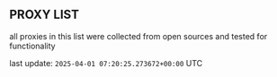## PROXY LIST

all proxies in this list were collected from open sources and tested for functionality

last update: `2025-04-01 07:20:25.273672+00:00` UTC